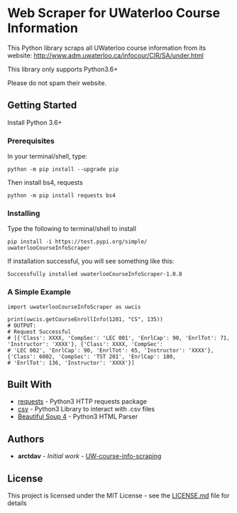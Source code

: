 # Web Scraper for UWaterloo Course Information

This Python library scraps all UWaterloo course information from its website: http://www.adm.uwaterloo.ca/infocour/CIR/SA/under.html

This library only supports Python3.6+

Please do not spam their website. 

## Getting Started

Install Python 3.6+

### Prerequisites

In your terminal/shell, type:
```
python -m pip install --upgrade pip
```
Then install bs4, requests

```
python -m pip install requests bs4
```

### Installing

Type the following to terminal/shell to install

```
pip install -i https://test.pypi.org/simple/ uwaterlooCourseInfoScraper
```


If installation successful, you will see something like this:

```
Successfully installed uwaterlooCourseInfoScraper-1.0.8
```

### A Simple Example

```
import uwaterlooCourseInfoScraper as uwcis

print(uwcis.getCourseEnrollInfo(1201, "CS", 135))
# OUTPUT: 
# Request Successful
# [{'Class': XXXX, 'CompSec': 'LEC 001', 'EnrlCap': 90, 'EnrlTot': 71, 'Instructor': 'XXXX'}, {'Class': XXXX, 'CompSec': 
# 'LEC 002', 'EnrlCap': 90, 'EnrlTot': 65, 'Instructor': 'XXXX'}, {'Class': 6002, 'CompSec': 'TST 201', 'EnrlCap': 180, 
# 'EnrlTot': 136, 'Instructor': 'XXXX'}]
```

## Built With

* [requests](https://requests.readthedocs.io/en/master/) - Python3 HTTP requests package
* [csv](https://docs.python.org/3/library/csv.html) - Python3 Library to interact with .csv files
* [Beautiful Soup 4](https://www.crummy.com/software/BeautifulSoup/bs4/doc/) - Python3 HTML Parser

## Authors

* **arctdav** - *Initial work* - [UW-course-info-scraping](https://github.com/arctdav/UW-course-info-scraping)

## License

This project is licensed under the MIT License - see the [LICENSE.md](LICENSE.md) file for details

